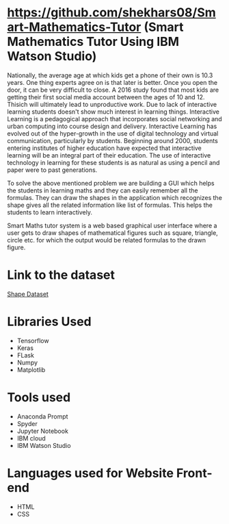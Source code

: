 # https://github.com/shekhars08/Smart-Mathematics-Tutor (Smart Mathematics Tutor Using IBM Watson Studio)
Nationally, the average age at which kids get a phone of their own is 10.3 years. One thing experts agree on is that later is better. Once you open the door, it can be very difficult to close. A 2016 study found that most kids are getting their first social media account between the ages of 10 and 12. Thisich will ultimately lead to unproductive work. Due to lack of interactive learning students doesn't show much interest in learning things. Interactive Learning is a pedagogical approach that incorporates social networking and urban computing into course design and delivery. Interactive Learning has evolved out of the hyper-growth in the use of digital technology and virtual communication, particularly by students. Beginning around 2000, students entering institutes of higher education have expected that interactive learning will be an integral part of their education. The use of interactive technology in learning for these students is as natural as using a pencil and paper were to past generations.

To solve the above mentioned problem we are building a GUI  which helps the students in learning maths and they can easily remember all the formulas. They can draw the shapes in the application which recognizes the shape gives all the related information like list of formulas. This helps the students to learn interactively.

Smart Maths tutor system is a web based graphical user interface where a user gets to draw shapes of mathematical figures such as square, triangle, circle etc. for which the output would be related formulas to the drawn figure.

# Link to the dataset
[Shape Dataset](https://drive.google.com/drive/folders/14jcMHIpiVP8-Dxfm7YmpbbjtDvvGiWeB?usp=sharing)

# Libraries Used
* Tensorflow
* Keras
* FLask
* Numpy
* Matplotlib

# Tools used
* Anaconda Prompt
* Spyder
* Jupyter Notebook
* IBM cloud
* IBM Watson Studio

# Languages used for Website Front-end
* HTML
* CSS

